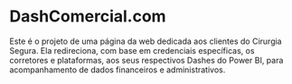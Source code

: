 # DashComercial.com
Este é o projeto de uma página da web dedicada aos clientes do Cirurgia Segura. Ela redireciona, com base em credenciais específicas, os corretores e plataformas, aos seus respectivos Dashes do Power BI, para acompanhamento de dados financeiros e administrativos.
